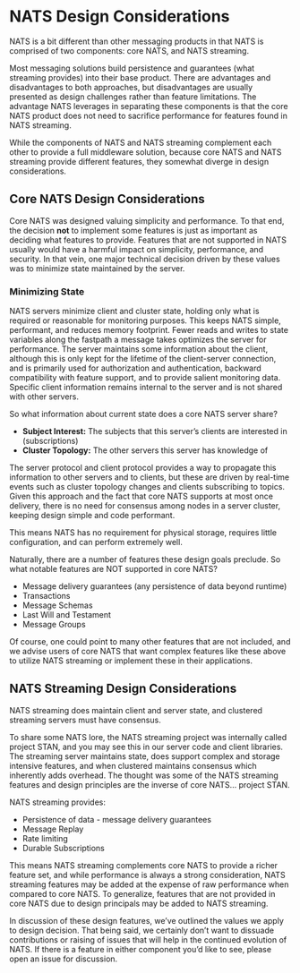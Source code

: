 
# NATS Design Considerations

NATS is a bit different than other messaging products in that NATS is comprised of two components: core NATS, and NATS streaming.  

Most messaging solutions build persistence and guarantees (what streaming provides) into their base product.  There are advantages and disadvantages to both approaches, but disadvantages are usually presented as design challenges rather than feature limitations.  The advantage NATS leverages in separating these components is that the core NATS product does not need to sacrifice performance for features found in NATS streaming.  

While the components of NATS and NATS streaming complement each other to provide a full middleware solution, because core NATS and NATS streaming provide different features, they somewhat diverge in design considerations.   

## Core NATS Design Considerations

Core NATS was designed valuing simplicity and performance.  To that end, the decision **not** to implement some features is just as important as deciding what features to provide.  Features that are not supported in NATS usually would have a harmful impact on simplicity, performance, and security.  In that vein, one major technical decision driven by these values was to minimize state maintained by the server.

### Minimizing State 

NATS servers minimize client and cluster state, holding only what is required or reasonable for monitoring purposes.  This keeps NATS simple, performant, and reduces memory footprint.  Fewer reads and writes to state variables along the fastpath a message takes optimizes the server for performance.  The server maintains some information about the client, although this is only kept for the lifetime of the client-server connection, and is primarily used for authorization and authentication, backward compatibility with feature support, and to provide salient monitoring data.  Specific client information remains internal to the server and is not shared with other servers.

So what information about current state does a core NATS server share?

- **Subject Interest:**  The subjects that this server’s clients are interested in (subscriptions)
- **Cluster Topology:**  The other servers this server has knowledge of

The server protocol and client protocol provides a way to propagate this information to other servers and to clients, but these are driven by real-time events such as cluster topology changes and clients subscribing to topics.  Given this approach and the fact that core NATS supports at most once delivery, there is no need for consensus among nodes in a server cluster, keeping design simple and code performant.

This means NATS has no requirement for physical storage, requires little configuration, and can perform extremely well.

Naturally, there are a number of features these design goals preclude.  So what notable features are NOT supported in core NATS?

- Message delivery guarantees (any persistence of data beyond runtime)
- Transactions
- Message Schemas
- Last Will and Testament
- Message Groups

Of course, one could point to many other features that are not included, and we advise users of core NATS that want complex features like these above to utilize NATS streaming or implement these in their applications.

## NATS Streaming Design Considerations

NATS streaming does maintain client and server state, and clustered streaming servers must have consensus.

To share some NATS lore, the NATS streaming project was internally called project STAN, and you may see this in our server code and client libraries.  The streaming server maintains state, does support complex and storage intensive features, and when clustered maintains consensus which inherently adds overhead.  The thought was some of the NATS streaming features and design principles are the inverse of core NATS…  project STAN.

NATS streaming provides:
- Persistence of data - message delivery guarantees
- Message Replay
- Rate limiting
- Durable Subscriptions

This means NATS streaming complements core NATS to provide a richer feature set, and while performance is always a strong consideration, NATS streaming features may be added at the expense of raw performance when compared to core NATS.  To generalize, features that are not provided in core NATS due to design principals may be added to NATS streaming.

In discussion of these design features, we’ve outlined the values we apply to design decision.  That being said, we certainly don’t want to dissuade contributions or raising of issues that will help in the continued evolution of NATS.  If there is a feature in either component you’d like to see, please open an issue for discussion.
